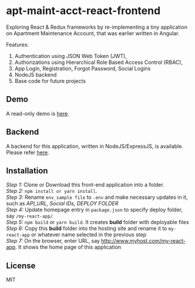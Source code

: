 # apt-maint-acct-react-frontend  
Exploring React & Redux frameworks by re-implementing a tiny application on Apartment Maintenance Account, that was earlier written in Angular.  


Features:  
1. Authentication using JSON Web Token (JWT),  
2. Authorizations using Hierarchical Role Based Access Control (RBAC),   
3. App Login, Registration, Forgot Password, Social Logins  
4. NodeJS backend  
5. Base code for future projects  


## Demo  
A read-only demo is [here](http://eastgate.in/apt-maint-acct-react-frontend-demo).  


## Backend  
A backend for this application, written in NodeJS/ExpressJS, is available. Please refer  [here](https://github.com/mohankumaranna/apt-maintenance-account-backend).  


## Installation  
_Step 1:_  Clone or Download this front-end application into a folder.  
_Step 2:_  `npm install or yarn install`.  
_Step 3:_  Rename `env_sample file` to `.env` and make necessary updates in it, such as _API_URL, Social IDs, DEPLOY FOLDER_  
_Step 4:_  Update homepage entry in `package.json` to specify deploy folder, say `/my-react-app/`  
_Step 5:_  `npm build` or `yarn build`.  It creates __build__ folder with deployable files  
_Step 6:_  Copy this __build__ folder into the hosting site and rename it to `my-react-app` or whatever name selected in the previous step  
_Step 7:_  On the browser, enter URL, say http://www.myhost.com/my-react-app.  It shows the home page of this application  


## License  
MIT  
